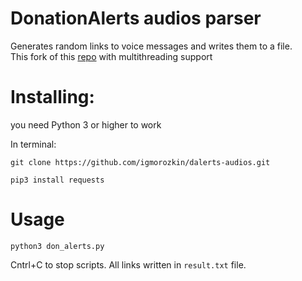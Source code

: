 # DonationAlerts audios parser
Generates random links to voice messages and writes them to a file.</br>
This fork of this [repo](https://github.com/XRetr0/DonAlerts_iDOR) with multithreading support 

# Installing:
you need Python 3 or higher to work

In terminal:
```
git clone https://github.com/igmorozkin/dalerts-audios.git

pip3 install requests
```
# Usage
```
python3 don_alerts.py
```
Cntrl+C to stop scripts. All links written in `result.txt` file.
